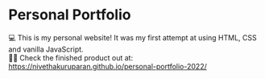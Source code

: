 # Personal Portfolio

💻 This is my personal website! It was my first attempt at using HTML, CSS and vanilla JavaScript. <br />
👩‍💻 Check the finished product out at: https://nivethakuruparan.github.io/personal-portfolio-2022/  <br />

